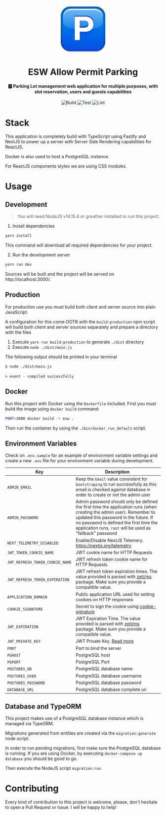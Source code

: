 <div align="center">
  <img src="./docs/logo.png" height="160" width="160" />
  <h1>ESW Allow Permit Parking</h1>
  <h4 align="center">
    🅿️ Parking Lot management web application for multiple purposes, with slot
    reservation, users and guests capabilities
  </h4>
</div>

<div align="center">

![Build](https://github.com/Novanet-Studio/allow-permit-parking/workflows/build/badge.svg)
![Test](https://github.com/Novanet-Studio/allow-permit-parking/workflows/test/badge.svg)
![Lint](https://github.com/Novanet-Studio/allow-permit-parking/workflows/lint/badge.svg)

</div>

# Stack

This application is completely build with TypeScript using Fastify and NextJS
to power up a server with Server Side Rendering capabilities for ReactJS.

Docker is also used to host a PostgreSQL instance.

For ReactJS components styles we are using CSS modules.

# Usage

## Development

> You will need NodeJS v14.15.4 or greather installed to run this project.

1. Install dependencies

```bash
yarn install
```

This command will download all required dependencies for your project.

2. Run the development server

```bash
yarn run dev
```

Sources will be built and the project will be served on http://localhost:3000/.

## Production

For production use you must build both client and server source into plain
JavaScript.

A configuration for this come OOTB with the `build:production` npm script
will build both client and server sources separately and prepare a directory
with the files

1. Execute `yarn run build:production` to generate `./dist` directory
2. Execute `node ./dist/main.js`

The following output should be printed in your terminal

```log
$ node ./dist/main.js

> event - compiled successfully
```

## Docker

Run this project with Docker using the `Dockerfile` included.
First you must build the image using `docker build` command:

```bash
PORT=3000 docker build -t esw .
```

Then run the container by using the `./bin/docker_run_default` script.

## Environment Variables

Check on `.env.sample` for an example of environment variable settings and
create a new `.env` file for your environment variable during development.

| Key                             | Description                                                                                                                                                                                                                                                          |
| ------------------------------- | -------------------------------------------------------------------------------------------------------------------------------------------------------------------------------------------------------------------------------------------------------------------- |
| `ADMIN_EMAIL`                   | Keep the `Email` value consistent for `bootstraping` to run successfully as this email is checked against database in order to create or not the admin user                                                                                                          |
| `ADMIN_PASSWORD`                | Admin password should only be defined the first time the application runs (when creating the admin user). Remember to updated this password in the future. If no password is defined the first time the application runs, `root` will be used as "fallback" password |
| `NEXT_TELEMETRY_DISABLED`       | Enable/Disable NextJS Telemery. https://nextjs.org/telemetry                                                                                                                                                                                                         |
| `JWT_TOKEN_COOKIE_NAME`         | JWT cookie name for HTTP Requests                                                                                                                                                                                                                                    |
| `JWT_REFRESH_TOKEN_COOKIE_NAME` | JWT refresh token cookie name for HTTP Requests                                                                                                                                                                                                                      |
| `JWT_REFRESH_TOKEN_EXPIRATION`  | JWT refresh token expiration times. The value provided is parsed with [zeit/ms](https://github.com/vercel/ms#examples) package. Make sure you provide a compatible value.                                                                                            |
| `APPLICATION_DOMAIN`            | Public application URL used for setting cookies on HTTP responses                                                                                                                                                                                                    |
| `COOKIE_SIGNATURE`              | Secret to sign the cookie using [cookie-signature](https://www.npmjs.com/package/cookie-signature)                                                                                                                                                                   |
| `JWT_EXPIRATION`                | JWT Expiration Time. The value provided is parsed with [zeit/ms](https://github.com/vercel/ms#examples) package. Make sure you provide a compatible value.                                                                                                           |
| `JWT_PRIVATE_KEY`               | JWT Private Key. [Read more](https://jwt.io/introduction/)                                                                                                                                                                                                           |
| `PORT`                          | Port to bind the server                                                                                                                                                                                                                                              |
| `PGHOST`                        | PostgreSQL host                                                                                                                                                                                                                                                      |
| `PGPORT`                        | PostgreSQL Port                                                                                                                                                                                                                                                      |
| `POSTGRES_DB`                   | PostgreSQL database name                                                                                                                                                                                                                                             |
| `POSTGRES_USER`                 | PostgreSQL database username                                                                                                                                                                                                                                         |
| `POSTGRES_PASSWORD`             | PostgreSQL database password                                                                                                                                                                                                                                         |
| `DATABASE_URL`             | PostgreSQL database complete uri                                                                                                                                                                                                                                         |

## Database and TypeORM

This project makes use of a PostgreSQL database instance which is managed via
TypeORM.

Migrations generated from entities are created via the `migration:generate`
node script.

In order to run pending migrations, first make sure the PostgreSQL database
is running. If you are using Docker, by executing `docker-compose up database`
you should be good to go.

Then execute the NodeJS script `migration:run`.

# Contributing

Every kind of contribution to this project is welcome, please, don't hesitate
to open a Pull Request or Issue. I will be happy to help!
